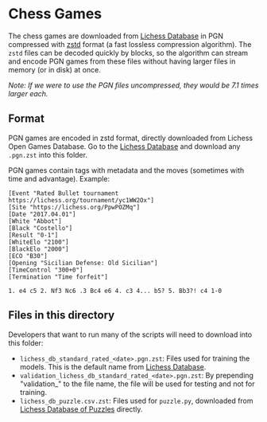 # Chess Games

The chess games are downloaded from [Lichess Database](https://database.lichess.org/#standard_games) in PGN compressed with [zstd](http://facebook.github.io/zstd/) format (a fast lossless compression algorithm). The `zstd` files can be decoded quickly by blocks, so the algorithm can stream and encode PGN games from these files without having larger files in memory (or in disk) at once.

_Note: If we were to use the PGN files uncompressed, they would be 7.1 times larger each._

## Format

PGN games are encoded in zstd format, directly downloaded from Lichess Open Games Database. Go to the [Lichess Database](https://database.lichess.org/#standard_games) and download any `.pgn.zst` into this folder.

PGN games contain tags with metadata and the moves (sometimes with time and advantage). Example:

```
[Event "Rated Bullet tournament https://lichess.org/tournament/yc1WW2Ox"]
[Site "https://lichess.org/PpwPOZMq"]
[Date "2017.04.01"]
[White "Abbot"]
[Black "Costello"]
[Result "0-1"]
[WhiteElo "2100"]
[BlackElo "2000"]
[ECO "B30"]
[Opening "Sicilian Defense: Old Sicilian"]
[TimeControl "300+0"]
[Termination "Time forfeit"]

1. e4 c5 2. Nf3 Nc6 .3 Bc4 e6 4. c3 4... b5? 5. Bb3?! c4 1-0
```

## Files in this directory

Developers that want to run many of the scripts will need to download into this folder:

- `lichess_db_standard_rated_<date>.pgn.zst`: Files used for training the models. This is the default name from [Lichess Database](https://database.lichess.org).
- `validation_lichess_db_standard_rated_<date>.pgn.zst`: By prepending "validation_" to the file name, the file will be used for testing and not for training.
- `lichess_db_puzzle.csv.zst`: Files used for `puzzle.py`, downloaded from [Lichess Database of Puzzles](https://database.lichess.org/#puzzles) directly.
